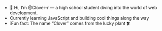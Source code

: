 - 👋 Hi, I’m @Clover-r — a high school student diving into the world of web development.
- Currently learning JavaScript and building cool things along the way
- ❕️Fun fact: The name “Clover” comes from the lucky plant 🍀
<!---
Clover-r/Clover-r is a ✨ special ✨ repository because its `README.md` (this file) appears on your GitHub profile.
You can click the Preview link to take a look at your changes.
--->
